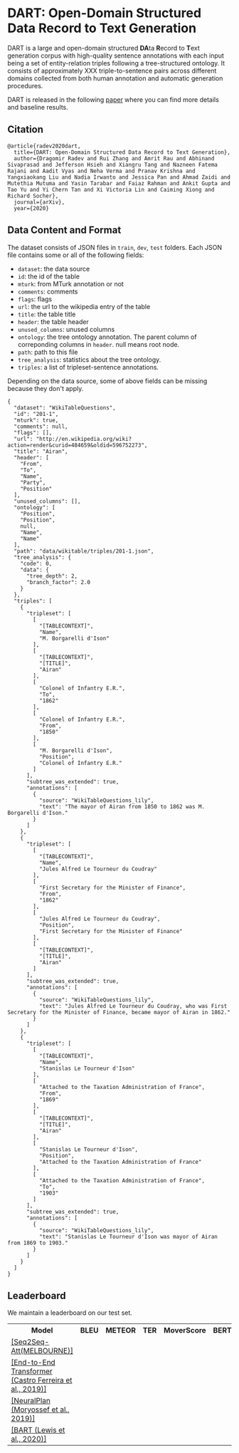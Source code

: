 # DART: Open-Domain Structured Data Record to Text Generation

DART is a large and open-domain structured **DA**ta **R**ecord to **T**ext generation corpus with high-quality sentence annotations with each input being a set of entity-relation triples following a tree-structured ontology.
It consists of approximately XXX triple-to-sentence pairs across different domains collected from both human annotation and automatic generation procedures.

DART is released in the following [paper]() where you can find more details and baseline results.

## Citation
```
@article{radev2020dart,
  title={DART: Open-Domain Structured Data Record to Text Generation},
  author={Dragomir Radev and Rui Zhang and Amrit Rau and Abhinand Sivaprasad and Jefferson Hsieh and Xiangru Tang and Nazneen Fatema Rajani and Aadit Vyas and Neha Verma and Pranav Krishna and Yangxiaokang Liu and Nadia Irwanto and Jessica Pan and Ahmad Zaidi and Mutethia Mutuma and Yasin Tarabar and Faiaz Rahman and Ankit Gupta and Tao Yu and Yi Chern Tan and Xi Victoria Lin and Caiming Xiong and Richard Socher},
  journal={arXiv},
  year={2020}
```

## Data Content and Format
The dataset consists of JSON files in `train`, `dev`, `test` folders. Each JSON file contains some or all of the following fields:
- `dataset`: the data source
- `id`: the id of the table
- `mturk`: from MTurk annotation or not
- `comments`: comments
- `flags`: flags 
- `url`: the url to the wikipedia entry of the table
- `title`: the table title
- `header`: the table header
- `unused_columns`: unused columns
- `ontology`: the tree ontology annotation. The parent column of correponding columns in `header`. null means root node.
- `path`: path to this file
- `tree_analysis`: statistics about the tree ontology.
- `triples`: a list of tripleset-sentence annotations.

Depending on the data source, some of above fields can be missing because they don't apply.

```
{
  "dataset": "WikiTableQuestions",
  "id": "201-1",
  "mturk": true,
  "comments": null,
  "flags": [],
  "url": "http://en.wikipedia.org/wiki?action=render&curid=484659&oldid=596752273",
  "title": "Airan",
  "header": [
    "From",
    "To",
    "Name",
    "Party",
    "Position"
  ],
  "unused_columns": [],
  "ontology": [
    "Position",
    "Position",
    null,
    "Name",
    "Name"
  ],
  "path": "data/wikitable/triples/201-1.json",
  "tree_analysis": {
    "code": 0,
    "data": {
      "tree_depth": 2,
      "branch_factor": 2.0
    }
  },
  "triples": [
    {
      "tripleset": [
        [
          "[TABLECONTEXT]",
          "Name",
          "M. Borgarelli d'Ison"
        ],
        [
          "[TABLECONTEXT]",
          "[TITLE]",
          "Airan"
        ],
        [
          "Colonel of Infantry E.R.",
          "To",
          "1862"
        ],
        [
          "Colonel of Infantry E.R.",
          "From",
          "1850"
        ],
        [
          "M. Borgarelli d'Ison",
          "Position",
          "Colonel of Infantry E.R."
        ]
      ],
      "subtree_was_extended": true,
      "annotations": [
        {
          "source": "WikiTableQuestions_lily",
          "text": "The mayor of Airan from 1850 to 1862 was M. Borgarelli d'Ison."
        }
      ]
    },
    {
      "tripleset": [
        [
          "[TABLECONTEXT]",
          "Name",
          "Jules Alfred Le Tourneur du Coudray"
        ],
        [
          "First Secretary for the Minister of Finance",
          "From",
          "1862"
        ],
        [
          "Jules Alfred Le Tourneur du Coudray",
          "Position",
          "First Secretary for the Minister of Finance"
        ],
        [
          "[TABLECONTEXT]",
          "[TITLE]",
          "Airan"
        ]
      ],
      "subtree_was_extended": true,
      "annotations": [
        {
          "source": "WikiTableQuestions_lily",
          "text": "Jules Alfred Le Tourneur du Coudray, who was First Secretary for the Minister of Finance, became mayor of Airan in 1862."
        }
      ]
    },
    {
      "tripleset": [
        [
          "[TABLECONTEXT]",
          "Name",
          "Stanislas Le Tourneur d'Ison"
        ],
        [
          "Attached to the Taxation Administration of France",
          "From",
          "1869"
        ],
        [
          "[TABLECONTEXT]",
          "[TITLE]",
          "Airan"
        ],
        [
          "Stanislas Le Tourneur d'Ison",
          "Position",
          "Attached to the Taxation Administration of France"
        ],
        [
          "Attached to the Taxation Administration of France",
          "To",
          "1903"
        ]
      ],
      "subtree_was_extended": true,
      "annotations": [
        {
          "source": "WikiTableQuestions_lily",
          "text": "Stanislas Le Tourneur d'Ison was mayor of Airan from 1869 to 1903."
        }
      ]
    }
  ]
}
```

<!-- ## Baseline Models -->

<!-- ## Evaluation -->
<!-- We use the following evaluation metrics

### GrandPARENT

### BLEU

### METEOR

### TER

### MoverScore

### BERTScore

### BLEURT -->

## Leaderboard

We maintain a leaderboard on our test set.


<table>
  <tr>
    <th>Model</th>
    <th>BLEU</th>
    <th>METEOR</th>
    <th>TER</th>
    <th>MoverScore</th>
    <th>BERTScore</th>
    <th>BLEURT</th>
    <th>GrandPARENT</th>
  </tr>
  <tr>
    <td> <a href="https://webnlg-challenge.loria.fr/files/melbourne_report.pdf">[Seq2Seq-Att(MELBOURNE)]</a></td>
    <td><b></b></td>
    <td><b></b></td>
    <td><b></b></td>
    <td><b></b></td>
    <td><b></b></td>
    <td><b></b></td>
    <td><b></b></td>
  </tr>
  <tr>
    <td> <a href="https://arxiv.org/pdf/1908.09022.pdf">[End-to-End Transformer (Castro Ferreira et al., 2019)]</a></td>
    <td> </td>
    <td> </td>
    <td> </td>
    <td> </td>
    <td> </td>
    <td> </td>
    <td> </td>
  </tr>
  <tr>
    <td> <a href="https://arxiv.org/pdf/1909.09986.pdf">[NeuralPlan (Moryossef et al., 2019)]</a></td>
    <td> </td>
    <td> </td>
    <td> </td>
    <td> </td>
    <td> </td>
    <td> </td>
    <td> </td>
  </tr>
  <tr>
    <td> <a href="https://arxiv.org/pdf/1910.13461.pdf">[BART (Lewis et al., 2020)]</a></td>
    <td> </td>
    <td> </td>
    <td> </td>
    <td> </td>
    <td> </td>
    <td> </td>
    <td> </td>
  </tr>
</table>

